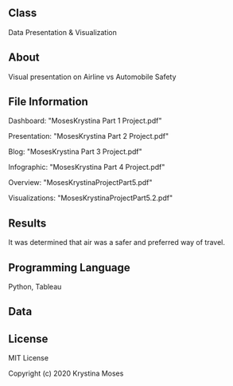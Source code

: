 ## Class
Data Presentation & Visualization

## About
Visual presentation on Airline vs Automobile Safety

## File Information
Dashboard: "MosesKrystina Part 1 Project.pdf"

Presentation: "MosesKrystina Part 2 Project.pdf"

Blog: "MosesKrystina Part 3 Project.pdf"

Infographic: "MosesKrystina Part 4 Project.pdf"

Overview: "MosesKrystinaProjectPart5.pdf"

Visualizations: "MosesKrystinaProjectPart5.2.pdf"

## Results
It was determined that air was a safer and preferred way of travel.

## Programming Language
Python, Tableau

## Data

## License
MIT License

Copyright (c) 2020 Krystina Moses
